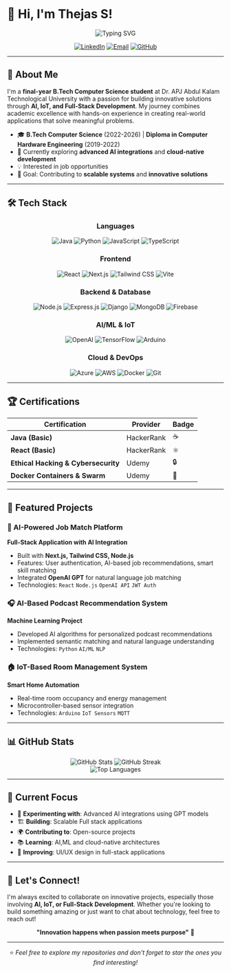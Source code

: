 # 👋 Hi, I'm Thejas S!

<div align="center">
  <img src="https://readme-typing-svg.herokuapp.com?font=Fira+Code&pause=1000&color=2196F3&center=true&vCenter=true&width=435&lines=AI+%26+Full-Stack+Developer;IoT+Innovator;Cloud-Certified+Technologist;Final+Year+CS+Student" alt="Typing SVG" />
</div>

<div align="center">
  
[![LinkedIn](https://img.shields.io/badge/LinkedIn-0077B5?style=for-the-badge&logo=linkedin&logoColor=white)](https://www.linkedin.com/in/thejass274)
[![Email](https://img.shields.io/badge/Email-D14836?style=for-the-badge&logo=gmail&logoColor=white)](mailto:thejass274@gmail.com)
[![GitHub](https://img.shields.io/badge/GitHub-100000?style=for-the-badge&logo=github&logoColor=white)](https://[github.com/thejas-s](https://github.com/Thejas-droid))

</div>

---

## 🚀 About Me

I'm a **final-year B.Tech Computer Science student** at Dr. APJ Abdul Kalam Technological University with a passion for building innovative solutions through **AI, IoT, and Full-Stack Development**. My journey combines academic excellence with hands-on experience in creating real-world applications that solve meaningful problems.

- 🎓 **B.Tech Computer Science** (2022-2026) | **Diploma in Computer Hardware Engineering** (2019-2022)
- 🌱 Currently exploring **advanced AI integrations** and **cloud-native development**
- 💡 Interested in job opportunities
- 🎯 Goal: Contributing to **scalable systems** and **innovative solutions**

---

## 🛠️ Tech Stack

<div align="center">

### Languages
![Java](https://img.shields.io/badge/Java-ED8B00?style=for-the-badge&logo=openjdk&logoColor=white)
![Python](https://img.shields.io/badge/Python-3776AB?style=for-the-badge&logo=python&logoColor=white)
![JavaScript](https://img.shields.io/badge/JavaScript-F7DF1E?style=for-the-badge&logo=javascript&logoColor=black)
![TypeScript](https://img.shields.io/badge/TypeScript-007ACC?style=for-the-badge&logo=typescript&logoColor=white)

### Frontend
![React](https://img.shields.io/badge/React-20232A?style=for-the-badge&logo=react&logoColor=61DAFB)
![Next.js](https://img.shields.io/badge/Next.js-000000?style=for-the-badge&logo=next.js&logoColor=white)
![Tailwind CSS](https://img.shields.io/badge/Tailwind_CSS-38B2AC?style=for-the-badge&logo=tailwind-css&logoColor=white)
![Vite](https://img.shields.io/badge/Vite-646CFF?style=for-the-badge&logo=vite&logoColor=white)

### Backend & Database
![Node.js](https://img.shields.io/badge/Node.js-43853D?style=for-the-badge&logo=node.js&logoColor=white)
![Express.js](https://img.shields.io/badge/Express.js-404D59?style=for-the-badge&logo=express&logoColor=white)
![Django](https://img.shields.io/badge/Django-092E20?style=for-the-badge&logo=django&logoColor=white)
![MongoDB](https://img.shields.io/badge/MongoDB-4EA94B?style=for-the-badge&logo=mongodb&logoColor=white)
![Firebase](https://img.shields.io/badge/Firebase-039BE5?style=for-the-badge&logo=Firebase&logoColor=white)

### AI/ML & IoT
![OpenAI](https://img.shields.io/badge/OpenAI-412991?style=for-the-badge&logo=openai&logoColor=white)
![TensorFlow](https://img.shields.io/badge/TensorFlow-FF6F00?style=for-the-badge&logo=tensorflow&logoColor=white)
![Arduino](https://img.shields.io/badge/Arduino-00979D?style=for-the-badge&logo=Arduino&logoColor=white)

### Cloud & DevOps
![Azure](https://img.shields.io/badge/Microsoft_Azure-0089D0?style=for-the-badge&logo=microsoft-azure&logoColor=white)
![AWS](https://img.shields.io/badge/Amazon_AWS-232F3E?style=for-the-badge&logo=amazon-aws&logoColor=white)
![Docker](https://img.shields.io/badge/Docker-2496ED?style=for-the-badge&logo=docker&logoColor=white)
![Git](https://img.shields.io/badge/Git-F05032?style=for-the-badge&logo=git&logoColor=white)

</div>

---

## 🏆 Certifications

<div align="center">

| Certification | Provider | Badge |
|---------------|----------|-------|
| **Java (Basic)** | HackerRank | ☕ |
| **React (Basic)** | HackerRank | ⚛️ |
| **Ethical Hacking & Cybersecurity** | Udemy | 🔒 |
| **Docker Containers & Swarm** | Udemy | 🐳 |

</div>

---

## 💼 Featured Projects

### 🤖 AI-Powered Job Match Platform
**Full-Stack Application with AI Integration**
- Built with **Next.js, Tailwind CSS, Node.js**
- Features: User authentication, AI-based job recommendations, smart skill matching
- Integrated **OpenAI GPT** for natural language job matching
- Technologies: `React` `Node.js` `OpenAI API` `JWT Auth`

### 🎧 AI-Based Podcast Recommendation System
**Machine Learning Project**
- Developed AI algorithms for personalized podcast recommendations
- Implemented semantic matching and natural language understanding
- Technologies: `Python` `AI/ML` `NLP`

### 🏠 IoT-Based Room Management System
**Smart Home Automation**
- Real-time room occupancy and energy management
- Microcontroller-based sensor integration
- Technologies: `Arduino` `IoT Sensors` `MQTT`



---

## 📊 GitHub Stats

<div align="center">
  <img src="https://github-readme-stats.vercel.app/api?username=thejas-s&show_icons=true&theme=radical" alt="GitHub Stats" />
  <img src="https://github-readme-streak-stats.herokuapp.com/?user=thejas-s&theme=radical" alt="GitHub Streak" />
</div>

<div align="center">
  <img src="https://github-readme-stats.vercel.app/api/top-langs/?username=thejas-s&layout=compact&theme=radical" alt="Top Languages" />
</div>

---

## 🎯 Current Focus

- 🔬 **Experimenting with**: Advanced AI integrations using GPT models
- 🏗️ **Building**: Scalable Full stack applications
- 🌍 **Contributing to**: Open-source projects
- 📚 **Learning**: AI,ML and cloud-native architectures
- 🎨 **Improving**: UI/UX design in full-stack applications

---

## 🤝 Let's Connect!

I'm always excited to collaborate on innovative projects, especially those involving **AI, IoT, or Full-Stack Development**. Whether you're looking to build something amazing or just want to chat about technology, feel free to reach out!

<div align="center">

**"Innovation happens when passion meets purpose"** 🚀

---

⭐ *Feel free to explore my repositories and don't forget to star the ones you find interesting!*

</div>
